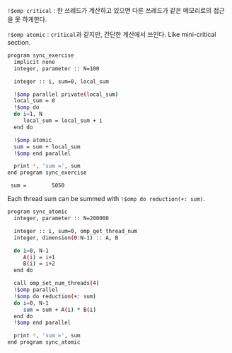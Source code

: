 `!$omp critical` : 한 쓰레드가 계산하고 있으면 다른 쓰레드가 같은 메모리로의 접근을 못 하게한다.

`!$omp atomic` : `critical`과 같지만, 간단한 계산에서 쓰인다. Like mini-critical section.

```bash
program sync_exercise
  implicit none
  integer, parameter :: N=100

  integer :: i, sum=0, local_sum

  !$omp parallel private(local_sum)
  local_sum = 0
  !$omp do
  do i=1, N
     local_sum = local_sum + i
  end do

  !$omp atomic
  sum = sum + local_sum
  !$omp end parallel

  print *, 'sum =', sum
end program sync_exercise
```
```
 sum =        5050
```
Each thread sum can be summed with `!$omp do reduction(+: sum)`.

```bash
program sync_atomic
  integer, parameter :: N=200000

  integer :: i, sum=0, omp_get_thread_num
  integer, dimension(0:N-1) :: A, B

  do i=0, N-1
     A(i) = i+1
     B(i) = i+2
  end do

  call omp_set_num_threads(4)
  !$omp parallel
  !$omp do reduction(+: sum)
  do i=0, N-1
     sum = sum + A(i) * B(i)
  end do
  !$omp end parallel

  print *, 'sum =', sum
end program sync_atomic
```

